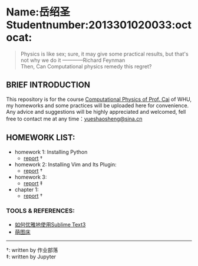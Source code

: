 # Name:岳绍圣 Studentnumber:2013301020033:octocat:

> Physics is like sex; sure, it may give some practical results, but that's not why we do it  ————Richard Feynman  
> Then, Can Computational physics remedy this regret?  

## BRIEF INTRODUCTION

This repository is for the course [Computational Physics of Prof. Cai](https://github.com/caihao/computational_physics_whu) of WHU, my homeworks and some practices will be uploaded here for convenience. Any advice and suggestions  will be highly appreciated and welcomed, fell free to contact me at any time：yueshaosheng@sina.cn 

## HOMEWORK LIST:

- homework 1: Installing Python
  * [report](https://www.zybuluo.com/Guoguo0605/note/331943) †
- homework 2: Installing Vim and Its Plugin:
  * [report](https://www.zybuluo.com/Guoguo0605/note/332468) †
- homework 3: 
  * [report](https://github.com/SmallGuoguo/computationalphysics_N2013301020033/blob/master/homework3/homework3.ipynb) ‡  
- chapter 1: 
  * [report](https://github.com/SmallGuoguo/computationalphysics_N2013301020033/tree/master/chapter1) †  

### TOOLS & REFERENCES:

- [如何优雅地使用Sublime Text3](http://www.jianshu.com/p/3cb5c6f2421c)  
- [萌图床](http://pic.ffsky.net/)


------
†: written by 作业部落  
‡: written by Jupyter
